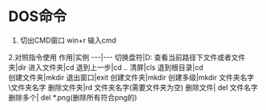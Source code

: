 # DOS命令

1. 切出CMD窗口 win+r 输入cmd

2.对照指令使用
作用|实例
---|---
切换盘符|D:
查看当前路径下文件或者文件夹|dir
进入文件夹|cd
退到上一步|cd ..
清屏|cls
退到根目录|cd \
创建文件夹|mkdir
退出窗口|exit
创建文件夹|mkdir
创建多级|mkdir 文件夹名字\文件夹名字
删除文件夹|rd 文件夹名字(需要文件夹为空)
删除文件| del 文件名字
删除多个| del *.png(删除所有符合png的)


